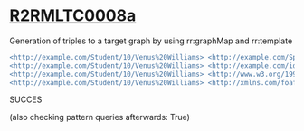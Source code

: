 
# [R2RMLTC0008a](https://www.w3.org/TR/rdb2rdf-test-cases/#R2RMLTC0008a)
Generation of triples to a target graph by using rr:graphMap and rr:template

```diff
<http://example.com/Student/10/Venus%20Williams> <http://example.com/Sport> "Tennis" .
<http://example.com/Student/10/Venus%20Williams> <http://example.com/id> "10"^^<http://www.w3.org/2001/XMLSchema#integer> .
<http://example.com/Student/10/Venus%20Williams> <http://www.w3.org/1999/02/22-rdf-syntax-ns#type> <http://xmlns.com/foaf/0.1/Person> .
<http://example.com/Student/10/Venus%20Williams> <http://xmlns.com/foaf/0.1/name> "Venus Williams" .
```

SUCCES

(also checking pattern queries afterwards: True)
